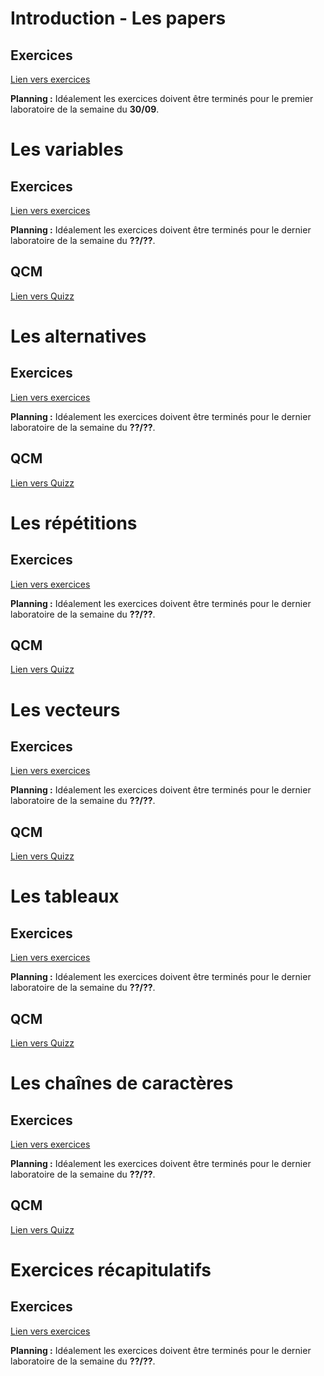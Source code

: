 # Introduction - Les papers
## Exercices
[Lien vers exercices](https://tech.io/playgrounds/49038/exercices-paper/paper)

**Planning :** Idéalement les exercices doivent être terminés pour le premier laboratoire de la semaine du **30/09**.

# Les variables
## Exercices
[Lien vers exercices](https://tech.io/playgrounds/51044/les-variables/exercice-1)

**Planning :** Idéalement les exercices doivent être terminés pour le dernier laboratoire de la semaine du **??/??**.

## QCM
[Lien vers Quizz]()


# Les alternatives
## Exercices
[Lien vers exercices](https://tech.io/playgrounds/51045/les-alternatives/exercice-1)

**Planning :** Idéalement les exercices doivent être terminés pour le dernier laboratoire de la semaine du **??/??**.

## QCM
[Lien vers Quizz]()


# Les répétitions
## Exercices
[Lien vers exercices](https://tech.io/playgrounds/51047/les-repetitions/introduction)

**Planning :** Idéalement les exercices doivent être terminés pour le dernier laboratoire de la semaine du **??/??**.

## QCM
[Lien vers Quizz]()


# Les vecteurs
## Exercices
[Lien vers exercices]()

**Planning :** Idéalement les exercices doivent être terminés pour le dernier laboratoire de la semaine du **??/??**.

## QCM
[Lien vers Quizz]()


# Les tableaux
## Exercices
[Lien vers exercices]()

**Planning :** Idéalement les exercices doivent être terminés pour le dernier laboratoire de la semaine du **??/??**.

## QCM
[Lien vers Quizz]()


# Les chaînes de caractères
## Exercices
[Lien vers exercices]()

**Planning :** Idéalement les exercices doivent être terminés pour le dernier laboratoire de la semaine du **??/??**.

## QCM
[Lien vers Quizz]()

# Exercices récapitulatifs
## Exercices
[Lien vers exercices]()

**Planning :** Idéalement les exercices doivent être terminés pour le dernier laboratoire de la semaine du **??/??**.

